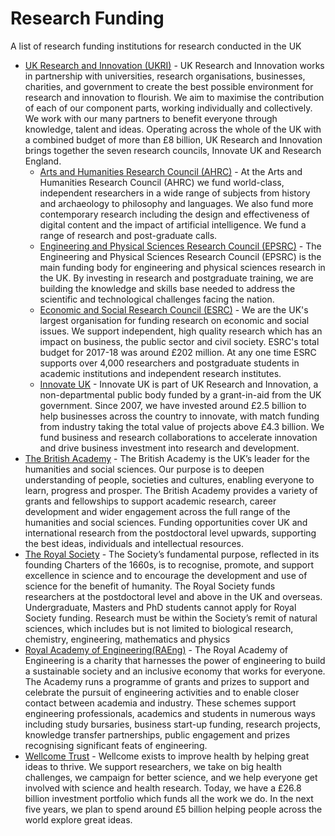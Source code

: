 # Research Funding
A list of research funding institutions for research conducted in the UK

- [UK Research and Innovation (UKRI)](https://www.ukri.org/) - UK Research and Innovation works in partnership with universities, research organisations, businesses, charities, and government to create the best possible environment for research and innovation to flourish. We aim to maximise the contribution of each of our component parts, working individually and collectively. We work with our many partners to benefit everyone through knowledge, talent and ideas. Operating across the whole of the UK with a combined budget of more than £8 billion, UK Research and Innovation brings together the seven research councils, Innovate UK and Research England.
  - [Arts and Humanities Research Council (AHRC)](https://ahrc.ukri.org/) - At the Arts and Humanities Research Council (AHRC) we fund world-class, independent researchers in a wide range of subjects from history and archaeology to philosophy and languages. We also fund more contemporary research including the design and effectiveness of digital content and the impact of artificial intelligence. We fund a range of research and post-graduate calls.
  - [Engineering and Physical Sciences Research Council (EPSRC)](https://epsrc.ukri.org/) - The Engineering and Physical Sciences Research Council (EPSRC) is the main funding body for engineering and physical sciences research in the UK. By investing in research and postgraduate training, we are building the knowledge and skills base needed to address the scientific and technological challenges facing the nation. 
  - [Economic and Social Research Council (ESRC)](https://esrc.ukri.org/) - We are the UK's largest organisation for funding research on economic and social issues. We support independent, high quality research which has an impact on business, the public sector and civil society. ESRC's total budget for 2017-18 was around £202 million. At any one time ESRC supports over 4,000 researchers and postgraduate students in academic institutions and independent research institutes.
  - [Innovate UK](https://www.gov.uk/government/organisations/innovate-uk) - Innovate UK is part of UK Research and Innovation, a non-departmental public body funded by a grant-in-aid from the UK government. Since 2007, we have invested around £2.5 billion to help businesses across the country to innovate, with match funding from industry taking the total value of projects above £4.3 billion. We fund business and research collaborations to accelerate innovation and drive business investment into research and development.
- [The British Academy](https://www.thebritishacademy.ac.uk/) - The British Academy is the UK’s leader for the humanities and social sciences. Our purpose is to deepen understanding of people, societies and cultures, enabling everyone to learn, progress and prosper. The British Academy provides a variety of grants and fellowships to support academic research, career development and wider engagement across the full range of the humanities and social sciences. Funding opportunities cover UK and international research from the postdoctoral level upwards, supporting the best ideas, individuals and intellectual resources.
- [The Royal Society](https://royalsociety.org/) - The Society’s fundamental purpose, reflected in its founding Charters of the 1660s, is to recognise, promote, and support excellence in science and to encourage the development and use of science for the benefit of humanity. The Royal Society funds researchers at the postdoctoral level and above in the UK and overseas. Undergraduate, Masters and PhD students cannot apply for Royal Society funding.
Research must be within the Society’s remit of natural sciences, which includes but is not limited to biological research, chemistry, engineering, mathematics and physics
- [Royal Academy of Engineering(RAEng)](https://www.raeng.org.uk/) - The Royal Academy of Engineering is a charity that harnesses the power of engineering to build a sustainable society and an inclusive economy that works for everyone. The Academy runs a programme of grants and prizes to support and celebrate the pursuit of engineering activities and to enable closer contact between academia and industry. These schemes support engineering professionals, academics and students in numerous ways including study bursaries, business start-up funding, research projects, knowledge transfer partnerships, public engagement and prizes recognising significant feats of engineering.
- [Wellcome Trust](https://wellcome.org/) - Wellcome exists to improve health by helping great ideas to thrive. We support researchers, we take on big health challenges, we campaign for better science, and we help everyone get involved with science and health research. Today, we have a £26.8 billion investment portfolio which funds all the work we do. In the next five years, we plan to spend around £5 billion helping people across the world explore great ideas.
